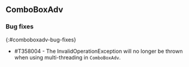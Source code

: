 ## ComboBoxAdv

### Bug fixes
{:#comboboxadv-bug-fixes}

* \#T358004 - The InvalidOperationException will no longer be thrown when using multi-threading in `ComboBoxAdv`.
